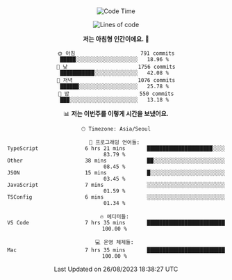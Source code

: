 <div align="center">

<br />

 <!--START_SECTION:waka-->
![Code Time](http://img.shields.io/badge/Code%20Time-1%2C180%20hrs%2015%20mins-blue)

![Lines of code](https://img.shields.io/badge/%EC%A0%80%EB%8A%94%20%EC%97%AC%ED%83%9C%EA%B9%8C%EC%A7%80%20-3.4%20million%20%EC%A4%84%EC%9D%98%20%EC%BD%94%EB%93%9C%EB%A5%BC%20%EC%9E%91%EC%84%B1%ED%96%88%EC%96%B4%EC%9A%94.-blue)

**저는 아침형 인간이에요. 🐤** 

```text
🌞 아침                     791 commits         █████░░░░░░░░░░░░░░░░░░░░   18.96 % 
🌆 낮　                     1756 commits        ███████████░░░░░░░░░░░░░░   42.08 % 
🌃 저녁                     1076 commits        ██████░░░░░░░░░░░░░░░░░░░   25.78 % 
🌙 밤　                     550 commits         ███░░░░░░░░░░░░░░░░░░░░░░   13.18 % 
```


📊 **저는 이번주를 이렇게 시간을 보냈어요.** 

```text
🕑︎ Timezone: Asia/Seoul

💬 프로그래밍 언어들: 
TypeScript               6 hrs 21 mins       █████████████████████░░░░   83.79 % 
Other                    38 mins             ██░░░░░░░░░░░░░░░░░░░░░░░   08.45 % 
JSON                     15 mins             █░░░░░░░░░░░░░░░░░░░░░░░░   03.45 % 
JavaScript               7 mins              ░░░░░░░░░░░░░░░░░░░░░░░░░   01.59 % 
TSConfig                 6 mins              ░░░░░░░░░░░░░░░░░░░░░░░░░   01.34 % 

🔥 에디터들: 
VS Code                  7 hrs 35 mins       █████████████████████████   100.00 % 

💻 운영 체제들: 
Mac                      7 hrs 35 mins       █████████████████████████   100.00 % 
```


 Last Updated on 26/08/2023 18:38:27 UTC
<!--END_SECTION:waka-->

</div>
